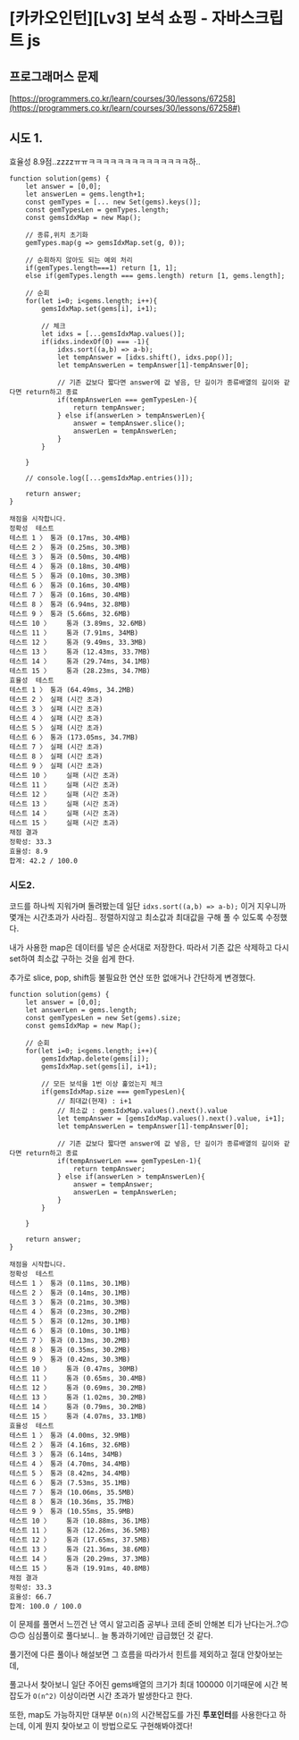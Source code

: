 # [카카오인턴][Lv3] 보석 쇼핑 - 자바스크립트 js

## 프로그래머스 문제

[https://programmers.co.kr/learn/courses/30/lessons/67258](https://programmers.co.kr/learn/courses/30/lessons/67258#)

## 시도 1.

효율성 8.9점..zzzzㅠㅠㅋㅋㅋㅋㅋㅋㅋㅋㅋㅋㅋㅋㅋㅋ하..

```tsx
function solution(gems) {
    let answer = [0,0];
    let answerLen = gems.length+1;
    const gemTypes = [... new Set(gems).keys()];
    const gemTypesLen = gemTypes.length;
    const gemsIdxMap = new Map();
    
    // 종류,위치 초기화
    gemTypes.map(g => gemsIdxMap.set(g, 0));
    
    // 순회하지 않아도 되는 예외 처리
    if(gemTypes.length===1) return [1, 1];
    else if(gemTypes.length === gems.length) return [1, gems.length];
    
    // 순회
    for(let i=0; i<gems.length; i++){
        gemsIdxMap.set(gems[i], i+1);
        
        // 체크
        let idxs = [...gemsIdxMap.values()];
        if(idxs.indexOf(0) === -1){
            idxs.sort((a,b) => a-b);
            let tempAnswer = [idxs.shift(), idxs.pop()];
            let tempAnswerLen = tempAnswer[1]-tempAnswer[0];
            
            // 기존 값보다 짧다면 answer에 값 넣음, 단 길이가 종류배열의 길이와 같다면 return하고 종료
            if(tempAnswerLen === gemTypesLen-){
                return tempAnswer;
            } else if(answerLen > tempAnswerLen){
                answer = tempAnswer.slice();
                answerLen = tempAnswerLen;
            }
        }
        
    }
    
    // console.log([...gemsIdxMap.entries()]);
    
    return answer;
}
```

```tsx
채점을 시작합니다.
정확성  테스트
테스트 1 〉	통과 (0.17ms, 30.4MB)
테스트 2 〉	통과 (0.25ms, 30.3MB)
테스트 3 〉	통과 (0.50ms, 30.4MB)
테스트 4 〉	통과 (0.18ms, 30.4MB)
테스트 5 〉	통과 (0.10ms, 30.3MB)
테스트 6 〉	통과 (0.16ms, 30.4MB)
테스트 7 〉	통과 (0.16ms, 30.4MB)
테스트 8 〉	통과 (6.94ms, 32.8MB)
테스트 9 〉	통과 (5.66ms, 32.6MB)
테스트 10 〉	통과 (3.89ms, 32.6MB)
테스트 11 〉	통과 (7.91ms, 34MB)
테스트 12 〉	통과 (9.49ms, 33.3MB)
테스트 13 〉	통과 (12.43ms, 33.7MB)
테스트 14 〉	통과 (29.74ms, 34.1MB)
테스트 15 〉	통과 (28.23ms, 34.7MB)
효율성  테스트
테스트 1 〉	통과 (64.49ms, 34.2MB)
테스트 2 〉	실패 (시간 초과)
테스트 3 〉	실패 (시간 초과)
테스트 4 〉	실패 (시간 초과)
테스트 5 〉	실패 (시간 초과)
테스트 6 〉	통과 (173.05ms, 34.7MB)
테스트 7 〉	실패 (시간 초과)
테스트 8 〉	실패 (시간 초과)
테스트 9 〉	실패 (시간 초과)
테스트 10 〉	실패 (시간 초과)
테스트 11 〉	실패 (시간 초과)
테스트 12 〉	실패 (시간 초과)
테스트 13 〉	실패 (시간 초과)
테스트 14 〉	실패 (시간 초과)
테스트 15 〉	실패 (시간 초과)
채점 결과
정확성: 33.3
효율성: 8.9
합계: 42.2 / 100.0
```

### 시도2.

코드를 하나씩 지워가며 돌려봤는데 일단 `idxs.sort((a,b) => a-b);` 이거 지우니까 몇개는 시간초과가 사라짐.. 정렬하지않고 최소값과 최대값을 구해 풀 수 있도록 수정했다.

내가 사용한 map은 데이터를 넣은 순서대로 저장한다. 
따라서 기존 값은 삭제하고 다시 set하여 최소값 구하는 것을 쉽게 한다.

추가로 slice, pop, shift등 불필요한 연산 또한 없애거나 간단하게 변경했다.

```tsx
function solution(gems) {
    let answer = [0,0];
    let answerLen = gems.length;
    const gemTypesLen = new Set(gems).size;
    const gemsIdxMap = new Map();
    
    // 순회
    for(let i=0; i<gems.length; i++){
        gemsIdxMap.delete(gems[i]);
        gemsIdxMap.set(gems[i], i+1);
        
        // 모든 보석을 1번 이상 훑었는지 체크
        if(gemsIdxMap.size === gemTypesLen){
            // 최대값(현재) : i+1
            // 최소값 : gemsIdxMap.values().next().value
            let tempAnswer = [gemsIdxMap.values().next().value, i+1];
            let tempAnswerLen = tempAnswer[1]-tempAnswer[0];
            
            // 기존 값보다 짧다면 answer에 값 넣음, 단 길이가 종류배열의 길이와 같다면 return하고 종료
            if(tempAnswerLen === gemTypesLen-1){
                return tempAnswer;
            } else if(answerLen > tempAnswerLen){
                answer = tempAnswer;
                answerLen = tempAnswerLen;
            }
        }
        
    }
    
    return answer;
}
```

```tsx
채점을 시작합니다.
정확성  테스트
테스트 1 〉	통과 (0.11ms, 30.1MB)
테스트 2 〉	통과 (0.14ms, 30.1MB)
테스트 3 〉	통과 (0.21ms, 30.3MB)
테스트 4 〉	통과 (0.23ms, 30.2MB)
테스트 5 〉	통과 (0.12ms, 30.1MB)
테스트 6 〉	통과 (0.10ms, 30.1MB)
테스트 7 〉	통과 (0.13ms, 30.2MB)
테스트 8 〉	통과 (0.35ms, 30.2MB)
테스트 9 〉	통과 (0.42ms, 30.3MB)
테스트 10 〉	통과 (0.47ms, 30MB)
테스트 11 〉	통과 (0.65ms, 30.4MB)
테스트 12 〉	통과 (0.69ms, 30.2MB)
테스트 13 〉	통과 (1.02ms, 30.2MB)
테스트 14 〉	통과 (0.79ms, 30.2MB)
테스트 15 〉	통과 (4.07ms, 33.1MB)
효율성  테스트
테스트 1 〉	통과 (4.00ms, 32.9MB)
테스트 2 〉	통과 (4.16ms, 32.6MB)
테스트 3 〉	통과 (6.14ms, 34MB)
테스트 4 〉	통과 (4.70ms, 34.4MB)
테스트 5 〉	통과 (8.42ms, 34.4MB)
테스트 6 〉	통과 (7.53ms, 35.1MB)
테스트 7 〉	통과 (10.06ms, 35.5MB)
테스트 8 〉	통과 (10.36ms, 35.7MB)
테스트 9 〉	통과 (10.55ms, 35.9MB)
테스트 10 〉	통과 (10.88ms, 36.1MB)
테스트 11 〉	통과 (12.26ms, 36.5MB)
테스트 12 〉	통과 (17.65ms, 37.5MB)
테스트 13 〉	통과 (21.36ms, 38.6MB)
테스트 14 〉	통과 (20.29ms, 37.3MB)
테스트 15 〉	통과 (19.91ms, 40.8MB)
채점 결과
정확성: 33.3
효율성: 66.7
합계: 100.0 / 100.0
```

이 문제를 풀면서 느낀건 난 역시 알고리즘 공부나 코테 준비 안해본 티가 난다는거..?🙃🙃🙃 심심풀이로 풀다보니.. 늘 통과하기에만 급급했던 것 같다.   

풀기전에 다른 풀이나 해설보면 그 흐름을 따라가서 힌트를 제외하고 절대 안찾아보는데,

풀고나서 찾아보니 일단 주어진 gems배열의 크기가 최대 100000 이기때문에 시간 복잡도가 `O(n^2)` 이상이라면 시간 초과가 발생한다고 한다.   

또한, map도 가능하지만 대부분 `O(n)`의 시간복잡도를 가진 **투포인터**를 사용한다고 하는데, 이게 뭔지 찾아보고 이 방법으로도 구현해봐야겠다!